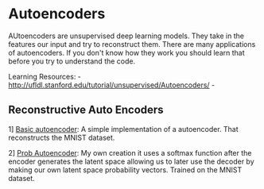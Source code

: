 # Autoencoders

AUtoencoders are unsupervised deep learning models. They take in the features our input and try to reconstruct them. There are many applications of autoencoders. If you don't know how they work you should learn that before you try to understand the code.

Learning Resources:
    - http://ufldl.stanford.edu/tutorial/unsupervised/Autoencoders/
    -

## Reconstructive Auto Encoders
1] [Basic autoencoder](https://github.com/TheG3ntleman/Deep-learning-models/blob/master/AutoEncoders/Autoencoder.py): A simple 
    implementation of a autoencoder. That reconstructs the MNIST dataset.
    
2] [Prob Autoencoder](https://github.com/TheG3ntleman/Deep-learning-models/blob/master/AutoEncoders/ProbAutoencoder.py): My own
    creation it uses a softmax function after the encoder generates the latent space allowing us to later use the decoder by making
    our own latent space probability vectors. Trained on the MNIST dataset.
